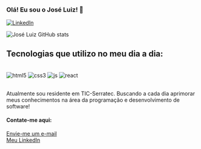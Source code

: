 ### Olá! Eu sou o José Luiz! 👋

[![LinkedIn](https://img.shields.io/badge/LinkedIn-0077B5?style=for-the-badge&logo=linkedin&logoColor=white)](www.linkedin.com/in/josé-luiz-da-silva-barbosa-a368631a3)

![José Luiz GitHub stats](https://github-readme-stats.vercel.app/api?username=joseluizzl&show_icons=true&theme=dracula)

## Tecnologias que utilizo no meu dia a dia:

<div style="display: inline_block"><br/>
    <img align="center" alt="html5" src="https://img.shields.io/badge/HTML5-E34F26?style=for-the-badge&logo=html5&logoColor=white" />
    <img align="center" alt="css3" src="https://img.shields.io/badge/CSS3-1572B6?style=for-the-badge&logo=css3&logoColor=white" />
    <img align="center" alt="js" src="https://img.shields.io/badge/JavaScript-F7DF1E?style=for-the-badge&logo=javascript&logoColor=black" />
    <img align="center" alt="react" src="https://img.shields.io/badge/React-20232A?style=for-the-badge&logo=react&logoColor=61DAFB" />
</div><br/>


Atualmente sou residente em TIC-Serratec. Buscando a cada dia aprimorar meus conhecimentos na área da programação e desenvolvimento de software!

#### Contate-me aqui:

[Envie-me um e-mail](mailto:joseluizjlsb@gmail.com) <br/>
[Meu LinkedIn](www.linkedin.com/in/josé-luiz-da-silva-barbosa-a368631a3) <br/>
